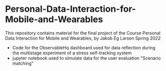 # Personal-Data-Interaction-for-Mobile-and-Wearables

This repository contains material for the final project of the Course Personal Data Interaction for Mobile and Wearables, by Jakob Eg Larsen Spring 2022

- Code for the ObservableHq dashboard used for data reflection during the multistage experiment of a stress self-tracking system
- jupyter notebook  used to simulate data for the user evaluation "Scenario matching"

